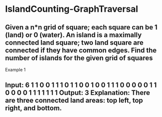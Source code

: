 # IslandCounting-GraphTraversal
Given a n*n grid of square; each square can be 1 (land) or 0 (water). An island is a maximally connected land square; two land square are connected if they have common edges.  Find the number of islands for the given grid of squares
---
Example 1

Input:
6
1 1 0 0 1 1
1 0 1 1 0 0
1 0 0 1 1 1
0 0 0 0 0 1
1 0 0 0 0 1
1 1 1 1 1 1
Output:
3
Explanation:
There are three connected land areas: top left, top right, and bottom.
---
